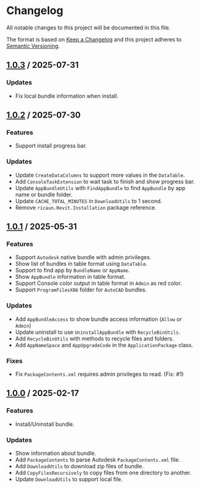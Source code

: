 # Changelog
All notable changes to this project will be documented in this file.

The format is based on [Keep a Changelog](http://keepachangelog.com/en/1.0.0/)
and this project adheres to [Semantic Versioning](http://semver.org/spec/v2.0.0.html).

## [1.0.3] / 2025-07-31
### Updates
- Fix local bundle information when install.

## [1.0.2] / 2025-07-30
### Features
- Support install progress bar.
### Updates
- Update `CreateDataColumns` to support more values in the `DataTable`.
- Add `ConsoleTaskExtension` to wait task to finish and show progress bar.
- Update `AppBundleUtils` with `FindAppBundle` to find `AppBundle` by app name or bundle folder.
- Update `CACHE_TOTAL_MINUTES` in `DownloadUtils` to 1 second.
- Remove `ricaun.Revit.Installation` package reference.

## [1.0.1] / 2025-05-31
### Features
- Support `Autodesk` native bundle with admin privileges.
- Show list of bundles in table format using `DataTable`.
- Support to find app by `BundleName` or `AppName`.
- Show `AppBundle` information in table format.
- Support Console color output in table format in `Admin` as red color.
- Support `ProgramFilesX86` folder for `AutoCAD` bundles.
### Updates
- Add `AppBundleAccess` to show bundle access information (`Allow` or `Admin`)
- Update uninstall to use `UninstallAppBundle` with `RecycleBinUtils`.
- Add `RecycleBinUtils` with methods to recycle files and folders.
- Add `AppNameSpace` and `AppUpgradeCode` in the `ApplicationPackage` class.
### Fixes
- Fix `PackageContents.xml` requires admin privileges to read. (Fix: #1)

## [1.0.0] / 2025-02-17
### Features
- Install/Uninstall bundle.
### Updates
- Show information about bundle.
- Add `PackageContents` to parse Autodesk `PackageContents.xml` file.
- Add `DownloadUtils` to download zip files of bundle.
- Add `CopyFilesRecursively` to copy files from one directory to another.
- Update `DownloadUtils` to support local file.

[vNext]: ../../compare/1.0.0...HEAD
[1.0.3]: ../../compare/1.0.2...1.0.3
[1.0.2]: ../../compare/1.0.1...1.0.2
[1.0.1]: ../../compare/1.0.0...1.0.1
[1.0.0]: ../../compare/1.0.0